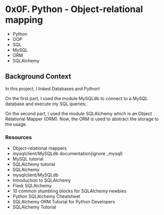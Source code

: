 # 0x0F. Python - Object-relational mapping
* Python
* OOP
* SQL
* MySQL
* ORM
* SQLAlchemy
## Background Context
In this project, I linked Databases and Python!

On the first part, I used the module MySQLdb to connect to a MySQL database and execute my SQL queries;

On the second part, I used the module SQLAlchemy which is an Object Relational Mapper (ORM). Now, the ORM is used to abstract the storage to the usage.

### Resources
* Object-relational mappers
* mysqlclient/MySQLdb documentation(ignore _mysql)
* MySQL tutorial
* SQLAlchemy tutorial
* SQLAlchemy
* mysqlclient/MySQLdb
* Introduction to SQLAlchemy
* Flask SQLAlchemy
* 10 common stumbling blocks for SQLAlchemy newbies
* Python SQLAlchemy Cheatsheet
* SQLAlchemy ORM Tutorial for Python Developers
* SQLAlchemy Tutorial

